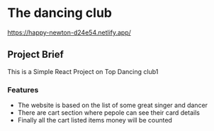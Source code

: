 # The dancing club 

https://happy-newton-d24e54.netlify.app/

## Project Brief

This is a Simple React Project on Top Dancing club1
### Features

* The website is based on the list of some great singer and dancer
* There are cart section where pepole can see their card details
* Finally all the cart listed items money will be counted